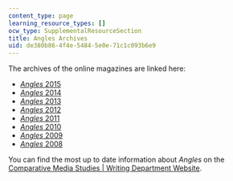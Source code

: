 ```yaml
---
content_type: page
learning_resource_types: []
ocw_type: SupplementalResourceSection
title: Angles Archives
uid: de380b86-4f4e-5484-5e0e-71c1c093b6e9
---
```


The archives of the online magazines are linked here:

*   [_Angles_ 2015](https://cmsw.mit.edu/angles/2015/)
*   [_Angles_ 2014](http://cmsw.mit.edu/angles/2014/)
*   [_Angles_ 2013](http://cmsw.mit.edu/angles/2013/)
*   [_Angles_ 2012](http://cmsw.mit.edu/angles/2012/?page_id=269)
*   [_Angles_ 2011](http://angles.scripts.mit.edu/angles2011/)
*   [_Angles_ 2010](http://web.mit.edu/angles/2010_TOC.html)
*   [_Angles_ 2009](http://web.mit.edu/angles/angles_toc09.html)
*   [_Angles_ 2008](http://web.mit.edu/angles2008/angles_toc08.html)

You can find the most up to date information about _Angles_ on the [Comparative Media Studies | Writing Department Website](http://cmsw.mit.edu/publications/angles/).